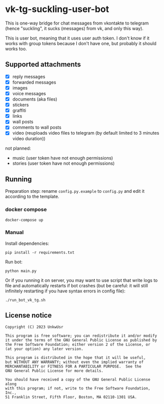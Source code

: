 # vk-tg-suckling-user-bot

This is one-way bridge for chat messages from vkontakte to telegram (hence
"suckling", it sucks (messages) from vk, and only this way).

This is user bot, meaning that it uses user auth token. I don't know if it
works with group tokens because I don't have one, but probably it should works
too.

## Supported attachments

* [x] reply messages
* [x] forwarded messages
* [x] images
* [x] voice messages
* [x] documents (aka files)
* [x] stickers
* [x] graffiti
* [x] links
* [x] wall posts
* [x] comments to wall posts
* [x] video (reuploads video files to telegram (by default limited to 3 minutes
  video duration))

not planned:

* music (user token have not enough permissions)
* stories (user token have not enough permissions)

## Running

Preparation step: rename `config.py.example` to `config.py` and edit it
according to the template.

### docker compose

```
docker-compose up
```

### Manual

Install dependencies:

```
pip install -r requirements.txt
```

Run bot:

```
python main.py
```

Or if you running it on server, you may want to use script that write logs to
file and automatically restarts if bot crashes (but be careful: it will still
infinitely restarting if you have syntax errors in config file):

```
./run_bot_vk_tg.sh
```

## License notice

```
Copyright (C) 2023 UnkwUsr

This program is free software; you can redistribute it and/or modify
it under the terms of the GNU General Public License as published by
the Free Software Foundation; either version 2 of the License, or
(at your option) any later version.

This program is distributed in the hope that it will be useful,
but WITHOUT ANY WARRANTY; without even the implied warranty of
MERCHANTABILITY or FITNESS FOR A PARTICULAR PURPOSE.  See the
GNU General Public License for more details.

You should have received a copy of the GNU General Public License along
with this program; if not, write to the Free Software Foundation, Inc.,
51 Franklin Street, Fifth Floor, Boston, MA 02110-1301 USA.
```

